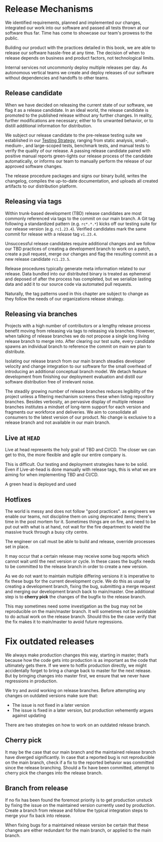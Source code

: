 # Release Mechanisms

We identified requirements, planned and implemented our changes, integrated our work into our software and passed all tests thrown at our software thus far. Time has come to showcase our team's prowess to the public.

Building our product with the practices detailed in this book, we are able to release our software hassle-free at any time. The decision of when to release depends on business and product factors, not technological limits.

Internal services not uncommonly deploy multiple releases per day. As autonomous vertical teams we create and deploy releases of our software without dependencies and handoffs to other teams.

## Release candidate

When we have decided on releasing the current state of our software, we flag it as a release candidate. In an ideal world, the release candidate is promoted to the published release without any further changes. In reality, further modifications are necessary; either to fix unwanted behavior, or to distill additional information for distribution.

We subject our release candidate to the pre-release testing suite we established in our [Testing Strategy](./testing/testing-strategy.md), ranging from static analysis, small-, medium-, and large-scoped tests, benchmark tests, and manual tests to verify the quality of our release. A passing release candidate paired with positive manual reports green-lights our release process of the candidate automatically, or informs our team to manually perform the release of our approved software changes.

The release procedure packages and signs our binary build, writes the changelog, compiles the up-to-date documentation, and uploads all created artifacts to our distribution platform.

## Releasing via tags

Within trunk-based development (TBD) release candidates are most commonly referenced via tags to the commit on our main branch. A Git tag following a standardized pattern (e.g. `rc*.*.*`) kicks off our testing suite for our release version (e.g. `rc1.23.4`). Verified candidates mark the same commit for release with a release tag `v1.23.4`.

Unsuccessful release candidates require additional changes and we follow our TBD practices of creating a development branch to work on a patch, create a pull request, merge our changes and flag the resulting commit as a new release candidate `rc1.23.5`.

Release procedures typically generate meta information related to our release. Data bundled into our distributed binary is treated as ephemeral and deposed of after the process has completed, but we serialize lasting data and add it to our source code via automated pull requests. 

Naturally, the tag patterns used in this chapter are subject to change as they follow the needs of our organizations release strategy.

## Releasing via branches

Projects with a high number of contributors or a lengthy release process benefit moving from releasing via tags to releasing via branches. However, when talking of release branches we do not propose a single long living release branch to merge into. After clearing our test suite, every candidate spawns an individual branch to reference the commit on main we plan to distribute.

Isolating our release branch from our main branch steadies developer velocity and change integration to our software for the small overhead of introducing an additional conceptual branch model. We detach feature development from finishing our deployment evaluation and distill our software distribution free of irrelevant noise.

The steadily growing number of release branches reduces legibility of the project unless a filtering mechanism screens these when listing repository branches. Besides verbosity, an pervasive display of multiple release branches institutes a mindset of long-term support for each version and fragments our workforce and deliveries. We aim to consolidate all consumers to the latest version of our product. No change is exclusive to a release branch and not available in our main branch.

## Live at `HEAD`

Live at head represents the holy grail of TBD and CI/CD. The closer we can get to this, the more flexible and agile our entire company is.

This is difficult. Our testing and deployment strategies have to be solid. Even if Live-at-head is done manually with release tags, this is what we are aiming for when implementing TBD and CI/CD.

A green head is deployed and used

## Hotfixes

The world is messy and does not follow "good practices". as engineers we enable our teams, not discipline them on using deprecated items; there's time in the post mortem for it. Sometimes things are on fire, and need to be put out with what is at hand, not wait for the fire department to wield the massive truck through a busy city centre.

The engineer on call must be able to build and release, override processes set in place.

It may occur that a certain release may receive some bug reports which cannot wait until the next version or cycle. In these cases the bugfix needs to be committed to the release branch in order to create a new version.

As we do not want to maintain multiple differing versions it is imperative to fix these bugs for the current development cycle. We do this as usual by creating a development branch, fixing the bug, submitting a merge request and merging our development branch back to main/master. One additional step is to **cherry pick** the changes of the bugfix to the release branch.

This may sometimes need some investigation as the bug may not be reproducible on the main/master branch. It will sometimes not be avoidable to do actual work on the release branch. Should this be the case verify that the fix makes it to main/master to avoid future regressions.

# Fix outdated releases

We always make production changes this way, starting in master; that’s because how the code gets into production is as important as the code that ultimately gets there. If we were to hotfix production directly, we might accidentally forget to bring a change back to master for the next release. But by bringing changes into master first, we ensure that we never have regressions in production.

We try and avoid working on release branches. Before attempting any changes on outdated versions make sure that:

* The issue is not fixed in a later version
* The issue is fixed in a later version, but production vehemently argues against updating

There are two strategies on how to work on an outdated release branch.

## Cherry pick

It may be the case that our main branch and the maintained release branch have diverged significantly. In case that a reported bug is not reproducible on the main branch, check if a fix to the reported behavior was committed since the release branching. Should a fix have been committed, attempt to cherry pick the changes into the release branch.

## Branch from release

If no fix has been found the foremost priority is to get production unstuck by fixing the issue on the maintained version currently used by production. Create a branch from release and follow the typical integration steps to merge your fix back into release.

When fixing bugs for a maintained release version be certain that these changes are either redundant for the main branch, or applied to the main branch.
